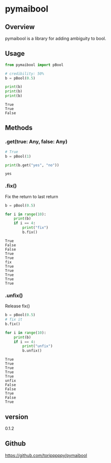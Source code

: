 # pymaibool

## Overview
pymaibool is a library for adding ambiguity to bool.  

## Usage
```python
from pymaibool import pBool

# credibility: 50%
b = pBool(0.5)

print(b)
print(b)
print(b)
```
```
True
True
False
```

## Methods
### .get(true: Any, false: Any)
```python
# True
b = pBool(1)

print(b.get("yes", "no"))
```
```
yes
```
### .fix()
Fix the return to last return
```python
b = pBool(0.5)

for i in range(10):
    print(b)
    if i == 4:
        print("fix")
        b.fix()
```
```
True
False
False
True
True
fix
True
True
True
True
True
```

### .unfix()
Release fix()
```python
b = pBool(0.5)
# fix it
b.fix()

for i in range(10):
    print(b)
    if i == 4:
        print("unfix")
        b.unfix()
```
```
True
True
True
True
True
unfix
False
False
True
False
True
```

## version
0.1.2

## Github
https://github.com/toripppppy/pymaibool
